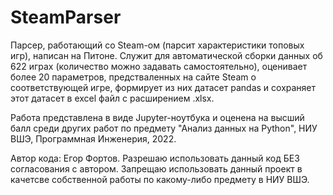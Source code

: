 # SteamParser
Парсер, работающий со Steam-ом (парсит характеристики топовых игр), написан на Питоне. Служит для автоматической сборки данных об 622 играх (количество можно задавать самостоятельно), оценивает более 20 параметров, предстваленных на сайте Steam о соответствующей игре, формирует из них датасет pandas и сохраняет этот датасет в excel файл с расширением .xlsx.

Работа представлена в виде Jupyter-ноутбука и оценена на высший балл среди других работ по предмету "Анализ данных на Python", НИУ ВШЭ, Программная Инженерия, 2022.

Автор кода: Егор Фортов.
Разрешаю использовать данный код БЕЗ согласования с автором. Запрещаю использовать данный проект в качетсве собственной работы по какому-либо предмету в НИУ ВШЭ.
